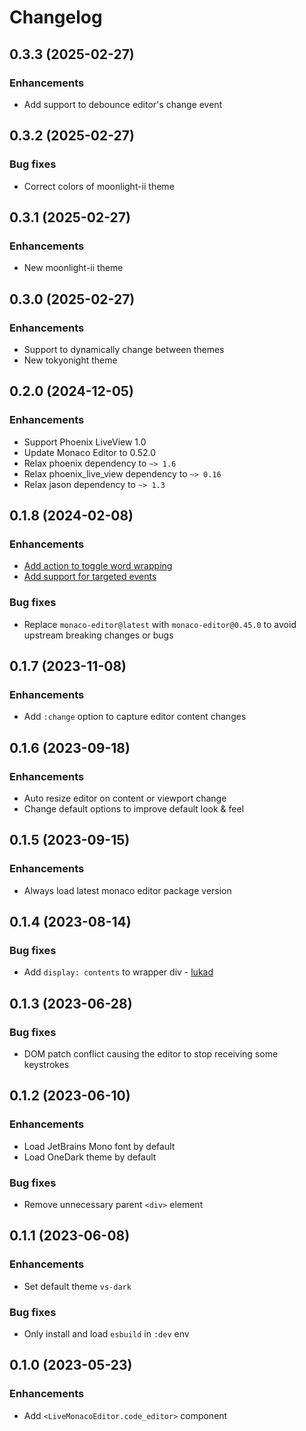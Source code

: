 # Changelog

## 0.3.3 (2025-02-27)

### Enhancements

  * Add support to debounce editor's change event

## 0.3.2 (2025-02-27)

### Bug fixes

  * Correct colors of moonlight-ii theme

## 0.3.1 (2025-02-27)

### Enhancements

  * New moonlight-ii theme

## 0.3.0 (2025-02-27)

### Enhancements

  * Support to dynamically change between themes
  * New tokyonight theme

## 0.2.0 (2024-12-05)

### Enhancements
  * Support Phoenix LiveView 1.0
  * Update Monaco Editor to 0.52.0
  * Relax phoenix dependency to `~> 1.6`
  * Relax phoenix_live_view dependency to `~> 0.16`
  * Relax jason dependency to `~> 1.3`

## 0.1.8 (2024-02-08)

### Enhancements
  * [Add action to toggle word wrapping](https://github.com/BeaconCMS/live_monaco_editor/pull/20)
  * [Add support for targeted events](https://github.com/BeaconCMS/live_monaco_editor/pull/21)

### Bug fixes
  * Replace `monaco-editor@latest` with `monaco-editor@0.45.0` to avoid upstream breaking changes or bugs

## 0.1.7 (2023-11-08)

### Enhancements
  * Add `:change` option to capture editor content changes

## 0.1.6 (2023-09-18)

### Enhancements
  * Auto resize editor on content or viewport change
  * Change default options to improve default look & feel

## 0.1.5 (2023-09-15)

### Enhancements
  * Always load latest monaco editor package version

## 0.1.4 (2023-08-14)

### Bug fixes
  * Add `display: contents` to wrapper div - [lukad](https://github.com/lukad)

## 0.1.3 (2023-06-28)

### Bug fixes
  * DOM patch conflict causing the editor to stop receiving some keystrokes

## 0.1.2 (2023-06-10)

### Enhancements
  * Load JetBrains Mono font by default
  * Load OneDark theme by default

### Bug fixes
  * Remove unnecessary parent `<div>` element

## 0.1.1 (2023-06-08)

### Enhancements
  * Set default theme `vs-dark`

### Bug fixes
  * Only install and load `esbuild` in `:dev` env

## 0.1.0 (2023-05-23)

### Enhancements
  * Add `<LiveMonacoEditor.code_editor>` component

